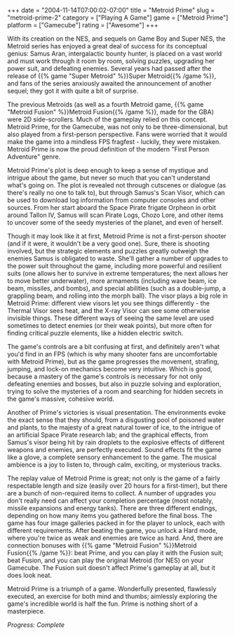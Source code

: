 +++
date = "2004-11-14T07:00:02-07:00"
title = "Metroid Prime"
slug = "metroid-prime-2"
category = ["Playing A Game"]
game = ["Metroid Prime"]
platform = ["Gamecube"]
rating = ["Awesome"]
+++

With its creation on the NES, and sequels on Game Boy and Super NES, the Metroid series has enjoyed a great deal of success for its conceptual genius: Samus Aran, intergalactic bounty hunter, is placed on a vast world and must work through it room by room, solving puzzles, upgrading her power suit, and defeating enemies. Several years had passed after the release of {{% game "Super Metroid" %}}Super Metroid{{% /game %}}, and fans of the series anxiously awaited the announcement of another sequel; they got it with quite a bit of surprise.

The previous Metroids (as well as a fourth Metroid game, {{% game "Metroid Fusion" %}}Metroid Fusion{{% /game %}}, made for the GBA) were 2D side-scrollers. Much of the gameplay relied on this concept. Metroid Prime, for the Gamecube, was not only to be three-dimensional, but also played from a first-person perspective. Fans were worried that it would make the game into a mindless FPS fragfest - luckily, they were mistaken. Metroid Prime is now the proud definition of the modern "First Person Adventure" genre.

Metroid Prime's plot is deep enough to keep a sense of mystique and intrigue about the game, but never so much that you can't understand what's going on. The plot is revealed not through cutscenes or dialogue (as there's really no one to talk to), but through Samus's Scan Visor, which can be used to download log information from computer consoles and other sources. From her start aboard the Space Pirate frigate Orpheon in orbit around Tallon IV, Samus will scan Pirate Logs, Chozo Lore, and other items to uncover some of the seedy mysteries of the planet, and even of herself.

Though it may look like it at first, Metroid Prime is not a first-person shooter (and if it were, it wouldn't be a very good one). Sure, there is shooting involved, but the strategic elements and puzzles greatly outweigh the enemies Samus is obligated to waste. She'll gather a number of upgrades to the power suit throughout the game, including more powerful and resilient suits (one allows her to survive in extreme temperatures; the next allows her to move better underwater), more armaments (including wave beam, ice beam, missiles, and bombs), and special abilities (such as a double-jump, a grappling beam, and rolling into the morph ball). The visor plays a big role in Metroid Prime: different view visors let you see things differently - the Thermal Visor sees heat, and the X-ray Visor can see some otherwise invisible things. These different ways of seeing the same level are used sometimes to detect enemies (or their weak points), but more often for finding critical puzzle elements, like a hidden electric switch.

The game's controls are a bit confusing at first, and definitely aren't what you'd find in an FPS (which is why many shooter fans are uncomfortable with Metroid Prime), but as the game progresses the movement, strafing, jumping, and lock-on mechanics become very intuitive. Which is good, because a mastery of the game's controls is necessary for not only defeating enemies and bosses, but also in puzzle solving and exploration, trying to solve the mysteries of a room and searching for hidden secrets in the game's massive, cohesive world.

Another of Prime's victories is visual presentation. The environments evoke the exact sense that they should, from a disgusting pool of poisoned water and plants, to the majesty of a great natural tower of ice, to the intrigue of an artificial Space Pirate research lab; and the graphical effects, from Samus's visor being hit by rain droplets to the explosive effects of different weapons and enemies, are perfectly executed. Sound effects fit the game like a glove, a complete sensory enhancement to the game. The musical ambience is a joy to listen to, through calm, exciting, or mysterious tracks.

The replay value of Metroid Prime is great; not only is the game of a fairly respectable length and size (easily over 20 hours for a first-timer), but there are a bunch of non-required items to collect. A number of upgrades you don't really need can affect your completion percentage (most notably, missile expansions and energy tanks). There are three different endings, depending on how many items you gathered before the final boss. The game has four image galleries packed in for the player to unlock, each with different requirements. After beating the game, you unlock a Hard mode, where you're twice as weak and enemies are twice as hard. And, there are connection bonuses with {{% game "Metroid Fusion" %}}Metroid Fusion{{% /game %}}: beat Prime, and you can play it with the Fusion suit; beat Fusion, and you can play the original Metroid (for NES) on your Gamecube. The Fusion suit doesn't affect Prime's gameplay at all, but it does look neat.

Metroid Prime is a triumph of a game. Wonderfully presented, flawlessly executed, an exercise for both mind and thumbs; aimlessly exploring the game's incredible world is half the fun. Prime is nothing short of a masterpiece.

<i>Progress: Complete</i>